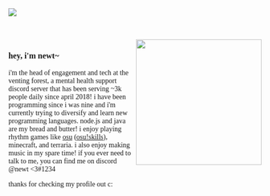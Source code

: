 <span style="font-family:Poppins;">

<img src="https://github-readme-stats.vercel.app/api?username=newtykins&show_icons=true">

<br><br>
<img align="right" src="https://github.com/newtykins/newtykins/blob/master/sylv.gif?raw=true" height="250">

<h3>hey, i'm newt~</h3>

i'm the head of engagement and tech at the venting forest, a mental health support discord server that has been serving ~3k people daily since april 2018! i have been programming since i was nine and i'm currently trying to diversify and learn new programming languages. node.js and java are my bread and butter! i enjoy playing rhythm games like <a href="https://osu.ppy.sh/users/16009610">osu</a> (<a href="http://osuskills.com/user/Newt x3">osu!skills</a>), minecraft, and terraria. i also enjoy making music in my spare time! if you ever need to talk to me, you can find me on discord @newt <3#1234

thanks for checking my profile out c:
</span>
